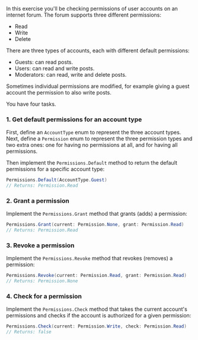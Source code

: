 In this exercise you'll be checking permissions of user accounts on an internet forum. The forum supports three different permissions:

- Read
- Write
- Delete

There are three types of accounts, each with different default permissions:

- Guests: can read posts.
- Users: can read and write posts.
- Moderators: can read, write and delete posts.

Sometimes individual permissions are modified, for example giving a guest account the permission to also write posts.

You have four tasks.

### 1. Get default permissions for an account type

First, define an `AccountType` enum to represent the three account types. Next, define a `Permission` enum to represent the three permission types and two extra ones: one for having no permissions at all, and for having all permissions.

Then implement the `Permissions.Default` method to return the default permissions for a specific account type:

```csharp
Permissions.Default(AccountType.Guest)
// Returns: Permission.Read
```

### 2. Grant a permission

Implement the `Permissions.Grant` method that grants (adds) a permission:

```csharp
Permissions.Grant(current: Permission.None, grant: Permission.Read)
// Returns: Permission.Read
```

### 3. Revoke a permission

Implement the `Permissions.Revoke` method that revokes (removes) a permission:

```csharp
Permissions.Revoke(current: Permission.Read, grant: Permission.Read)
// Returns: Permission.None
```

### 4. Check for a permission

Implement the `Permissions.Check` method that takes the current account's permissions and checks if the account is authorized for a given permission:

```csharp
Permissions.Check(current: Permission.Write, check: Permission.Read)
// Returns: false
```
